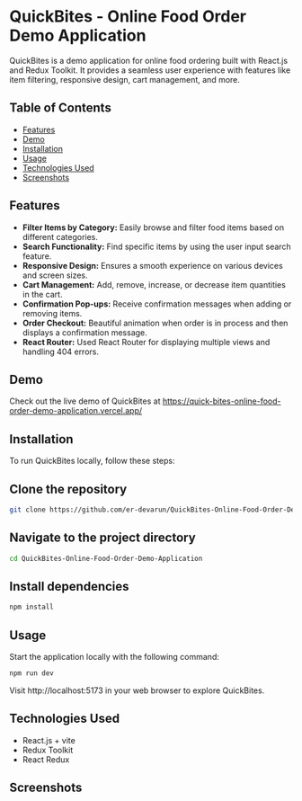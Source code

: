 # QuickBites - Online Food Order Demo Application

QuickBites is a demo application for online food ordering built with React.js and Redux Toolkit. It provides a seamless user experience with features like item filtering, responsive design, cart management, and more.

## Table of Contents
- [Features](#features)
- [Demo](#demo)
- [Installation](#installation)
- [Usage](#usage)
- [Technologies Used](#technologies-used)
- [Screenshots](#screenshots)

## Features

- **Filter Items by Category:** Easily browse and filter food items based on different categories.
- **Search Functionality:** Find specific items by using the user input search feature.
- **Responsive Design:** Ensures a smooth experience on various devices and screen sizes.
- **Cart Management:** Add, remove, increase, or decrease item quantities in the cart.
- **Confirmation Pop-ups:** Receive confirmation messages when adding or removing items.
- **Order Checkout:** Beautiful animation when order is in process and then displays a confirmation message.
- **React Router:** Used React Router for displaying multiple views and handling 404 errors.

## Demo
Check out the live demo of QuickBites at https://quick-bites-online-food-order-demo-application.vercel.app/

## Installation
To run QuickBites locally, follow these steps:

## Clone the repository
```bash
git clone https://github.com/er-devarun/QuickBites-Online-Food-Order-Demo-Application.git
```
## Navigate to the project directory

```bash
cd QuickBites-Online-Food-Order-Demo-Application
```

## Install dependencies
```bash
npm install
```

## Usage
Start the application locally with the following command:
```bash
npm run dev
```
Visit http://localhost:5173 in your web browser to explore QuickBites.

## Technologies Used
- React.js + vite
- Redux Toolkit
- React Redux

## Screenshots
